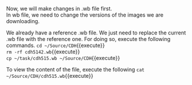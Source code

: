 Now, we will make changes in .wb file first.<br>
In wb file, we need to change the versions of the images we are downloading.

We already have a reference .wb file. We just need to replace the current .wb file with the reference one. For doing so, execute the following commands.
`cd ~/Source/CDH`{{execute}}
<br>`rm -rf cdh5142.wb`{{execute}}
<br>`cp ~/task/cdh515.wb ~/Source/CDH`{{execute}}

To view the content of the file, execute the following
`cat ~/Source/CDH/cdh515.wb`{{execute}}
